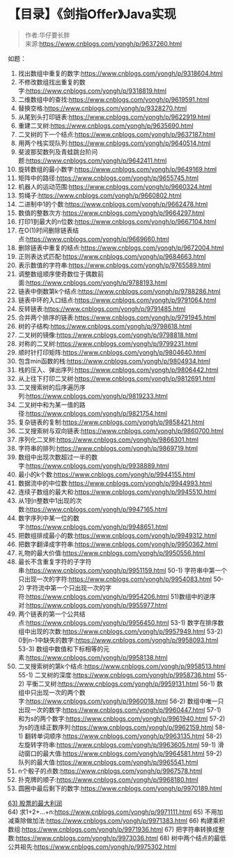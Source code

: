 # 【目录】《剑指Offer》Java实现  
  
> 作者:华仔要长胖  
来源:https://www.cnblogs.com/yongh/p/9637260.html

如题：
1) 找出数组中重复的数字:https://www.cnblogs.com/yongh/p/9318604.html
2) 不修改数组找出重复的数字:https://www.cnblogs.com/yongh/p/9318819.html
3) 二维数组中的查找:https://www.cnblogs.com/yongh/p/9619591.html
4) 替换空格:https://www.cnblogs.com/yongh/p/9328270.html
5) 从尾到头打印链表:https://www.cnblogs.com/yongh/p/9622919.html
6) 重建二叉树:https://www.cnblogs.com/yongh/p/9635690.html
7) 二叉树的下一个结点:https://www.cnblogs.com/yongh/p/9637187.html
8) 用两个栈实现队列:https://www.cnblogs.com/yongh/p/9640514.html
9) 斐波那契数列及青蛙跳台阶问题:https://www.cnblogs.com/yongh/p/9642411.html
10) 旋转数组的最小数字:https://www.cnblogs.com/yongh/p/9649169.html
11) 矩阵中的路径:https://www.cnblogs.com/yongh/p/9655745.html
12) 机器人的运动范围:https://www.cnblogs.com/yongh/p/9660324.html
13) 剪绳子:https://www.cnblogs.com/yongh/p/9660802.html
14) 二进制中1的个数:https://www.cnblogs.com/yongh/p/9662478.html
15) 数值的整数次方:https://www.cnblogs.com/yongh/p/9664297.html
16) 打印1到最大的n位数:https://www.cnblogs.com/yongh/p/9667104.html
17) 在O(1)时间删除链表结点:https://www.cnblogs.com/yongh/p/9669660.html
18) 删除链表中重复的结点:https://www.cnblogs.com/yongh/p/9672004.html
19) 正则表达式匹配:https://www.cnblogs.com/yongh/p/9684663.html
20) 表示数值的字符串:https://www.cnblogs.com/yongh/p/9765589.html
21) 调整数组顺序使奇数位于偶数前面:https://www.cnblogs.com/yongh/p/9788193.html
22) 链表中倒数第k个结点:https://www.cnblogs.com/yongh/p/9788286.html
23) 链表中环的入口结点:https://www.cnblogs.com/yongh/p/9791064.html
24) 反转链表:https://www.cnblogs.com/yongh/p/9791485.html
25) 合并两个排序的链表:https://www.cnblogs.com/yongh/p/9791945.html
26) 树的子结构:https://www.cnblogs.com/yongh/p/9798618.html
27) 二叉树的镜像:https://www.cnblogs.com/yongh/p/9798818.html
28) 对称的二叉树:https://www.cnblogs.com/yongh/p/9799231.html
29) 顺时针打印矩阵:https://www.cnblogs.com/yongh/p/9804640.html
30) 包含min函数的栈:https://www.cnblogs.com/yongh/p/9804934.html
31) 栈的压入、弹出序列:https://www.cnblogs.com/yongh/p/9806442.html
32) 从上往下打印二叉树:https://www.cnblogs.com/yongh/p/9812691.html
33) 二叉搜索树的后序遍历序列:https://www.cnblogs.com/yongh/p/9819233.html
34) 二叉树中和为某一值的路径:https://www.cnblogs.com/yongh/p/9821754.html
35) 复杂链表的复制:https://www.cnblogs.com/yongh/p/9858421.html
36) 二叉搜索树与双向链表:https://www.cnblogs.com/yongh/p/9860700.html
37) 序列化二叉树:https://www.cnblogs.com/yongh/p/9866301.html
38) 字符串的排列:https://www.cnblogs.com/yongh/p/9869719.html
39) 数组中出现次数超过一半的数字:https://www.cnblogs.com/yongh/p/9938889.html
40) 最小的k个数:https://www.cnblogs.com/yongh/p/9944155.html
41) 数据流中的中位数:https://www.cnblogs.com/yongh/p/9944993.html
42) 连续子数组的最大和:https://www.cnblogs.com/yongh/p/9945510.html
43) 从1到n整数中1出现的次数:https://www.cnblogs.com/yongh/p/9947165.html
44) 数字序列中某一位的数字:https://www.cnblogs.com/yongh/p/9948651.html
45) 把数组排成最小的数:https://www.cnblogs.com/yongh/p/9949312.html
46) 把数字翻译成字符串:https://www.cnblogs.com/yongh/p/9950362.html
47) 礼物的最大价值:https://www.cnblogs.com/yongh/p/9950556.html
48) 最长不含重复字符的子字符串:https://www.cnblogs.com/yongh/p/9951159.html
50-1) 字符串中第一个只出现一次的字符:https://www.cnblogs.com/yongh/p/9954083.html
50-2) 字符流中第一个只出现一次的字符:https://www.cnblogs.com/yongh/p/9954206.html
51)数组中的逆序对:https://www.cnblogs.com/yongh/p/9955977.html
52) 两个链表的第一个公共结点:https://www.cnblogs.com/yongh/p/9956450.html
53-1) 数字在排序数组中出现的次数:https://www.cnblogs.com/yongh/p/9957949.html
53-2) 0到n-1中缺失的数字:https://www.cnblogs.com/yongh/p/9958093.html
53-3) 数组中数值和下标相等的元素:https://www.cnblogs.com/yongh/p/9958138.html
54) 二叉搜索树的第k个结点:https://www.cnblogs.com/yongh/p/9958513.html
55-1) 二叉树的深度:https://www.cnblogs.com/yongh/p/9958736.html
55-2) 平衡二叉树:https://www.cnblogs.com/yongh/p/9959131.html
56-1) 数组中只出现一次的两个数字:https://www.cnblogs.com/yongh/p/9960018.html
56-2) 数组中唯一只出现一次的数字:https://www.cnblogs.com/yongh/p/9960447.html
57-1) 和为s的两个数字:https://www.cnblogs.com/yongh/p/9961940.html
57-2) 为s的连续正数序列:https://www.cnblogs.com/yongh/p/9962159.html
58-1) 翻转单词顺序:https://www.cnblogs.com/yongh/p/9963135.html
58-2) 左旋转字符串:https://www.cnblogs.com/yongh/p/9963605.html
59-1) 滑动窗口的最大值:https://www.cnblogs.com/yongh/p/9964581.html
59-2) 队列的最大值:https://www.cnblogs.com/yongh/p/9965541.html
60) n个骰子的点数:https://www.cnblogs.com/yongh/p/9967578.html
61) 扑克牌的顺子:https://www.cnblogs.com/yongh/p/9968180.html
62) 圆圈中最后剩下的数字:https://www.cnblogs.com/yongh/p/9970189.html

[63) 股票的最大利润  
](https://www.cnblogs.com/yongh/p/9970538.html)
64) 求1+2+…+n:https://www.cnblogs.com/yongh/p/9971111.html
65) 不用加减乘除做加法:https://www.cnblogs.com/yongh/p/9971383.html
66) 构建乘积数组:https://www.cnblogs.com/yongh/p/9971936.html
67) 把字符串转换成整数:https://www.cnblogs.com/yongh/p/9973036.html
68) 树中两个结点的最低公共祖先:https://www.cnblogs.com/yongh/p/9975302.html

